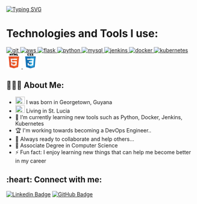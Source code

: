 [![Typing SVG](https://readme-typing-svg.herokuapp.com?color=#2B1DD4size=45&center=true&vCenter=true&multiline=true&width=1500&height=300&lines=Hi+there+my+name+is+Cleon+%F0%9F%91%8B)](https://git.io/typing-svg)

<h1 align="left"> Technologies and Tools I use:</h1>
<p align="left">
    <a href="https://git-scm.com/" target="_blank"> <img
            src="https://www.vectorlogo.zone/logos/git-scm/git-scm-icon.svg" alt="git" width="40" height="40" />  </a>
    <a href="https://aws.amazon.com/" target="_blank"> <img
            src="https://www.vectorlogo.zone/logos/amazon_aws/amazon_aws-icon.svg" alt="aws" width="40" height="40" />  </a>
    <a href="https://flask.palletsprojects.com/en/2.0.x/" target="_blank"> <img
            src="https://www.vectorlogo.zone/logos/pocoo_flask/pocoo_flask-icon.svg" alt="flask" width="40" height="40" />  </a>
    <a href="https://www.python.org/" target="_blank"> <img
            src="https://www.vectorlogo.zone/logos/python/python-icon.svg" alt="python" width="40" height="40" />  </a>
    <a href="https://www.mysql.com/" target="_blank"> <img
            src="https://www.vectorlogo.zone/logos/mysql/mysql-official.svg" alt="mysql" width="40" height="40" />  </a>
    <a href="https://www.jenkins.io/" target="_blank"> <img
            src="https://www.vectorlogo.zone/logos/jenkins/jenkins-icon.svg" alt="jenkins" width="40" height="40" />  </a>
    <a href="https://www.docker.com/" target="_blank"> <img
            src="https://www.vectorlogo.zone/logos/docker/docker-official.svg" alt="docker" width="40" height="40" />  </a>
    <a href="https://kubernetes.io/" target="_blank"> <img
            src="https://www.vectorlogo.zone/logos/kubernetes/kubernetes-icon.svg" alt="kubernetes" width="40" height="40" />  </a>
    <a href="https://www.w3schools.com/html/" target="_blank">  <img
            src="https://raw.githubusercontent.com/devicons/devicon/master/icons/html5/html5-original-wordmark.svg"
            alt="html5" width="40" height="40" />  </a>
    <a href="https://www.w3schools.com/css/" target="_blank"> <img
            src="https://raw.githubusercontent.com/devicons/devicon/master/icons/css3/css3-original-wordmark.svg"
            alt="css3" width="40" height="40" />  </a>
</p>

<h2 align="left">👨🏻‍💻 About Me:</h2>

- <img src="https://icons.iconarchive.com/icons/wikipedia/flags/1024/GY-Guyana-Flag-icon.png" width="25" height="20"/> I was born in Georgetown, Guyana
- <img src="https://icons.iconarchive.com/icons/wikipedia/flags/1024/LC-Saint-Lucia-Flag-icon.png" width="25" height="20"/>   Living in St. Lucia   
- 🌱 I’m currently learning new tools such as Python, Docker, Jenkins, Kubernetes
- 🏆 I'm working towards becoming a DevOps Engineer..
- 👯 Always ready to collaborate and help others...
- 🏫 Associate Degree in Computer Science
- ⚡ Fun fact: I enjoy learning new things that can help me become better in my career
 
<h2 align="left">:heart: Connect with me:</h2>

[![Linkedin
Badge](https://img.shields.io/badge/-Cleon%20Duff-blue?style=flat-square&logo=Linkedin&logoColor=white&link=https://www.linkedin.com/in/mastercle/)](https://www.linkedin.com/in/mastercle/)
[![GitHub
Badge](https://img.shields.io/badge/-Mastercle-black?style=flat-square&logo=GitHub&logoColor=white&link=https://github.com/Mastercle)](https://github.com/Mastercle)
